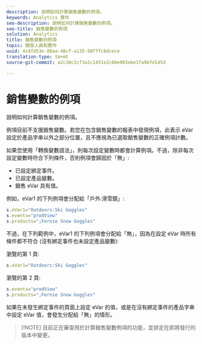 ```yaml
---
description: 說明如何計算銷售變數的例項。
keywords: Analytics 實作
seo-description: 說明如何計算銷售變數的例項。
seo-title: 銷售變數的例項
solution: Analytics
title: 銷售變數的例項
topic: 開發人員和實作
uuid: 4cdfd53e-88aa-48cf-a135-98f7fc8dcece
translation-type: tm+mt
source-git-commit: a2c38c2cf3a2c1451e2c60e003ebe1fa9bfd145d

---
```



# 銷售變數的例項

說明如何計算銷售變數的例項。

例項目前不支援銷售變數。若您在包含銷售變數的報表中發現例項，此表示 eVar 設定於產品字串以外之部分位置，且不應視為已選取銷售變數的正確例項計數。

如果您使用「轉換變數語法」，則每次設定變數時都會計算例項。不過，除非每次設定變數時符合下列條件，否則例項會歸因於「無」:

* 已設定綁定事件。
* 已設定產品變數。
* 銷售 eVar 具有值。

例如，eVar1 的下列例項會分配給「戶外:滑雪鏡」:

```js
s.eVar1="Outdoors:Ski Goggles" 
s.events="prodView" 
s.products=";Fernie Snow Goggles"
```

不過，在下列範例中，eVar1 的下列例項會分配給「無」，因為在設定 eVar 時所有條件都不符合 (沒有綁定事件也未設定產品變數):

瀏覽的第 1 頁:

```js
s.eVar1="Outdoors:Ski Goggles"
```

瀏覽的第 2 頁:

```js
s.events="prodView" 
s.products=";Fernie Snow Goggles"
```

如果在未發生綁定事件的頁面上設定 eVar 的值，或是在沒有綁定事件的產品字串中設定 eVar 值，會發生分配給「無」的情形。

> [!NOTE] 目前正在審查用於計算銷售變數例項的功能，並排定在即將發行的版本中變更。

